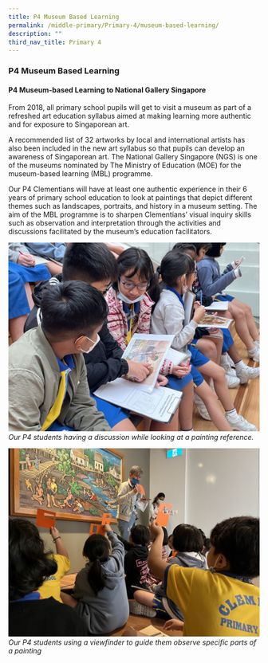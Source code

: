 ```yaml
---
title: P4 Museum Based Learning
permalink: /middle-primary/Primary-4/museum-based-learning/
description: ""
third_nav_title: Primary 4
---
```

### P4 Museum Based Learning

#### P4 Museum-based Learning to National Gallery Singapore
         

From 2018, all primary school pupils will get to visit a museum as part of a refreshed art education syllabus aimed at making learning more authentic and for exposure to Singaporean art.

A recommended list of 32 artworks by local and international artists has also been included in the new art syllabus so that pupils can develop an awareness of Singaporean art. The National Gallery Singapore (NGS) is one of the museums nominated by The Ministry of Education (MOE) for the museum-based learning (MBL) programme.

Our P4 Clementians will have at least one authentic experience in their 6 years of primary school education to look at paintings that depict different themes such as landscapes, portraits, and history in a museum setting. The aim of the MBL programme is to sharpen Clementians’ visual inquiry skills such as observation and interpretation through the activities and discussions facilitated by the museum’s education facilitators.

![Our P4 students having a discussion while looking at a painting reference. ](/images/museum1.jpg)
*Our P4 students having a discussion while looking at a painting reference.*

![Our P4 students using a viewfinder to guide them observe specific parts of a painting.](/images/museum2.jpg)
*Our P4 students using a viewfinder to guide them observe specific parts of a painting*